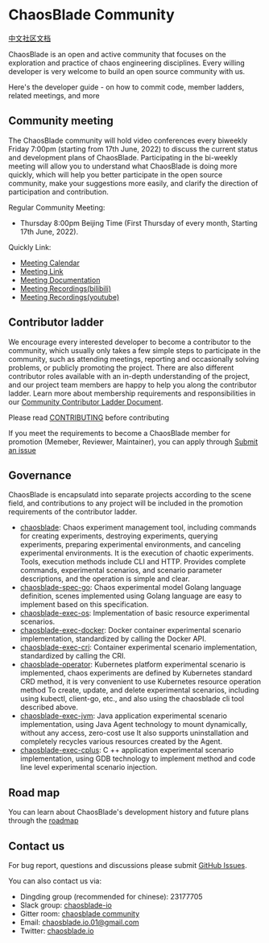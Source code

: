 # ChaosBlade Community
[中文社区文档](Community_CN.md)

ChaosBlade is an open and active community that focuses on the exploration and practice of chaos engineering disciplines. Every willing developer is very welcome to build an open source community with us.

Here's the developer guide - on how to commit code, member ladders, related meetings, and more

## Community meeting

The ChaosBlade community will hold video conferences every biweekly Friday 7:00pm (starting from 17th June, 2022) to discuss the current status and development plans of ChaosBlade. Participating in the bi-weekly meeting will allow you to understand what ChaosBlade is doing more quickly, which will help you better participate in the open source community, make your suggestions more easily, and clarify the direction of participation and contribution.

Regular Community Meeting:

* Thursday 8:00pm Beijing Time (First Thursday of every month, Starting 17th June, 2022).
  
Quickly Link:

- [Meeting Calendar](https://calendar.google.com/event?action=TEMPLATE&tmeid=cnM2cGJjYmdmYThvaGVoZjY4M21lZWprdXNfMjAyMjA2MTdUMTEwMDAwWiBjYW1peDAxMTZAbQ&tmsrc=camix0116%40gmail.com&scp=ALL)
- [Meeting Link](https://zoom.us/j/99932900142?pwd=dlFQYWRzdWZaSDVZd1NkUzcydjZFUT09)
- [Meeting Documentation](meeting/meeting_minutes_cn_2022.md)
- [Meeting Recordings(bilibili)](https://space.bilibili.com/22390414/video)
- [Meeting Recordings(youtube)](TODO_会议记录（youtube）)

## Contributor ladder

We encourage every interested developer to become a contributor to the community, which usually only takes a few simple steps to participate in the community, such as attending meetings, reporting and occasionally solving problems, or publicly promoting the project. There are also different contributor roles available with an in-depth understanding of the project, and our project team members are happy to help you along the contributor ladder. Learn more about membership requirements and responsibilities in our [Community Contributor Ladder Document](Contributor_Ladder.md).

Please read [CONTRIBUTING](https://github.com/chaosblade-io/chaosblade/blob/master/CONTRIBUTING.md) before contributing

If you meet the requirements to become a ChaosBlade member for promotion (Memeber, Reviewer, Maintainer), you can apply through [Submit an issue](TODO_社区项目ISSUE链接)


## Governance
ChaosBlade is encapsulatd into separate projects according to the scene field, and contributions to any project will be included in the promotion requirements of the contributor ladder.
* [chaosblade](https://github.com/chaosblade-io/chaosblade): Chaos experiment management tool, including commands for creating experiments, destroying experiments, querying experiments, preparing experimental environments, and canceling experimental environments. It is the execution of chaotic experiments. Tools, execution methods include CLI and HTTP. Provides complete commands, experimental scenarios, and scenario parameter descriptions, and the operation is simple and clear.
* [chaosblade-spec-go](https://github.com/chaosblade-io/chaosblade-spec-go): Chaos experimental model Golang language definition, scenes implemented using Golang language are easy to implement based on this specification.
* [chaosblade-exec-os](https://github.com/chaosblade-io/chaosblade-exec-os): Implementation of basic resource experimental scenarios.
* [chaosblade-exec-docker](https://github.com/chaosblade-io/chaosblade-exec-docker): Docker container experimental scenario implementation, standardized by calling the Docker API.
* [chaosblade-exec-cri](https://github.com/chaosblade-io/chaosblade-exec-cri): Container experimental scenario implementation, standardized by calling the CRI.
* [chaosblade-operator](https://github.com/chaosblade-io/chaosblade-operator): Kubernetes platform experimental scenario is implemented, chaos experiments are defined by Kubernetes standard CRD method, it is very convenient to use Kubernetes resource operation method To create, update, and delete experimental scenarios, including using kubectl, client-go, etc., and also using the chaosblade cli tool described above.
* [chaosblade-exec-jvm](https://github.com/chaosblade-io/chaosblade-exec-jvm): Java application experimental scenario implementation, using Java Agent technology to mount dynamically, without any access, zero-cost use It also supports uninstallation and completely recycles various resources created by the Agent.
* [chaosblade-exec-cplus](https://github.com/chaosblade-io/chaosblade-exec-cplus): C ++ application experimental scenario implementation, using GDB technology to implement method and code line level experimental scenario injection.

## Road map
You can learn about ChaosBlade's development history and future plans through the [roadmap](roadmap.md)


## Contact us

For bug report, questions and discussions please submit [GitHub Issues](https://github.com/chaosblade-io/chaosblade/issues).

You can also contact us via:
* Dingding group (recommended for chinese): 23177705
* Slack group: [chaosblade-io](https://join.slack.com/t/chaosblade-io/shared_invite/zt-f0d3r3f4-TDK13Wr3QRUrAhems28p1w)
* Gitter room: [chaosblade community](https://gitter.im/chaosblade-io/community)
* Email: chaosblade.io.01@gmail.com
* Twitter: [chaosblade.io](https://twitter.com/ChaosbladeI)

